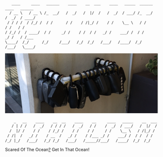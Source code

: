 ```
   ____     ____   ______    ____    __  ___    ____   _____  ______    ____   ______
  / __ \   / __ \ /_  __/   /  _/   /  |/  /   /  _/  / ___/ /_  __/   /  _/  / ____/
 / / / /  / /_/ /  / /      / /    / /|_/ /    / /    \__ \   / /      / /   / /     
/ /_/ /  / ____/  / /     _/ /    / /  / /   _/ /    ___/ /  / /     _/ /   / /___   
\____/  /_/      /_/     /___/   /_/  /_/   /___/   /____/  /_/     /___/   \____/
```
<img
  src="https://raw.githubusercontent.com/sotogito/sotogito/main/asserts/a_lock_that_keeps_the_key.png"
  alt="sukipi keycap"
/>

``` Optimistic Nihilism
    _   __    ____    __  __    ____    __     ____   _____    __  ___
   / | / /   /  _/   / / / /   /  _/   / /    /  _/  / ___/   /  |/  /
  /  |/ /    / /    / /_/ /    / /    / /     / /    \__ \   / /|_/ / 
 / /|  /   _/ /    / __  /   _/ /    / /___ _/ /    ___/ /  / /  / /  
/_/ |_/   /___/   /_/ /_/   /___/   /_____//___/   /____/  /_/  /_/                                                                                                                                
```

Scared Of The Ocean[?](https://medium.com/@sukipiofsotogito) Get In That Ocean!

<!--
**sotogito/sotogito** is a ✨ _special_ ✨ repository because its `README.md` (this file) appears on your GitHub profile.

Here are some ideas to get you started:

- 🔭 I’m currently working on ...
- 🌱 I’m currently learning ...
- 👯 I’m looking to collaborate on ...
- 🤔 I’m looking for help with ...
- 💬 Ask me about ...
- 📫 How to reach me: ...
- 😄 Pronouns: ...
- ⚡ Fun fact: ...

<div align="center">
  <h2>
    <em>🏡 Welcome to sukipi village 🕊️</em>
  </h2>
  <img src="https://raw.githubusercontent.com/sotogito/sotogito/main/asserts/sukipi_village_hello.gif" />
</div>

https://github.com/sotogito/sotogito/blob/main/asserts/keycap_sukipi.jpg

-->
